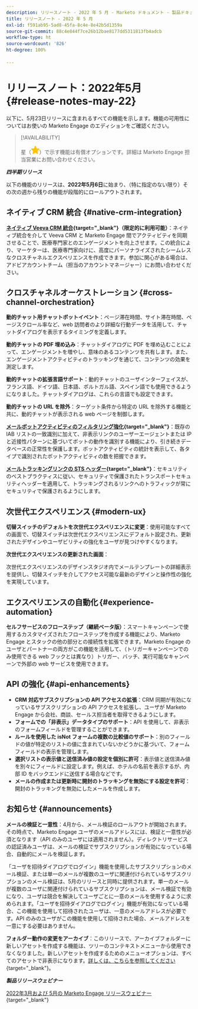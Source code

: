 ```yaml
---
description: リリースノート - 2022 年 5 月 - Marketo ドキュメント - 製品ドキュメント
title: リリースノート - 2022 年 5 月
exl-id: f591ab95-5ad8-45fa-8c4e-8e42b5d1359a
source-git-commit: 88c4e844f7ce26b12bae8177dd5311813fb4adcb
workflow-type: ht
source-wordcount: '826'
ht-degree: 100%

---
```


# リリースノート：2022年5月 {#release-notes-may-22}

以下に、5月23日リリースに含まれるすべての機能を示します。機能の可用性についてはお使いの Marketo Engage のエディションをご確認ください。

>[!AVAILABILITY]
>
>星（![星](assets/yellow-star.png)）で示す機能は有償オプションです。詳細は Marketo Engage 担当営業にお問い合わせください。

**_四半期リリース_**

以下の機能のリリースは、**2022年5月6日**&#x200B;に始まり、（特に指定のない限り）その次の週から残りの機能が段階的にロールアウトされます。

## ネイティブ CRM 統合 {#native-crm-integration}

**[ネイティブ Veeva CRM 統合](/help/marketo/product-docs/crm-sync/veeva-crm-sync/understanding-the-veeva-crm-sync.md){target="_blank"}（限定的に利用可能）**：ネイティブ統合を介して Veeva CRM と Marketo Engage 間でアクティビティを同期させることで、医療専門家とのエンゲージメントを向上させます。この統合により、マーケターは、医療専門家向けに、高度にパーソナライズされたシームレスなクロスチャネルエクスペリエンスを作成できます。参加に関心がある場合は、アドビアカウントチーム（担当のアカウントマネージャー）にお問い合わせください。

## クロスチャネルオーケストレーション {#cross-channel-orchestration}

**動的チャット用チャットボットイベント**：ページ滞在時間、サイト滞在時間、ページスクロール率など、web 訪問者のより詳細な行動データを活用して、チャットダイアログを表示するタイミングを定義します。

**動的チャットの PDF 埋め込み**：チャットダイアログに PDF を埋め込むことによって、エンゲージメントを増やし、意味のあるコンテンツを共有します。また、エンゲージメントアクティビティのトラッキングを通じて、コンテンツの効果を測定します。

**動的チャットの拡張言語サポート**：動的チャットのユーザインターフェイスが、フランス語、ドイツ語、日本語、ポルトガル語、スペイン語でも使用できるようになりました。チャットダイアログは、これらの言語でも設定できます。

**動的チャットの URL を除外**：ターゲット条件から特定の URL を除外する機能と共に、動的チャットが表示される web ページを制御します。

**[メールボットアクティビティのフィルタリング強化](/help/marketo/product-docs/administration/email-setup/filtering-email-bot-activity.md){target="_blank"}**：既存の IAB リストの一致識別に加えて、非表示リンクのユーザーエージェントまたは IP と近接性パターンに基づいてボットの動作を識別する機能により、引き続きデータベースの正常性を保護します。ボットアクティビティの統計を表示して、各タイプで識別されたボットアクティビティの数を把握できます。

**[メールトラッキングリンクの STS ヘッダー](/help/marketo/product-docs/administration/settings/email-tracking-link-headers.md){target="_blank"}**：セキュリティのベストプラクティスに従い、セキュリティで保護されたトランスポートセキュリティヘッダーを適用して、トラッキングされるリンクへのトラフィックが常にセキュリティで保護されるようにします。

## 次世代エクスペリエンス {#modern-ux}

**切替スイッチのデフォルトを次世代エクスペリエンスに変更**：使用可能なすべての画面で、切替スイッチは次世代エクスペリエンスにデフォルト設定され、更新されたデザインやユーザビリティの強化をユーザが見つけやすくなります。

**次世代エクスペリエンスの更新された画面**：

次世代エクスペリエンスのデザインスタジオ内でメールテンプレートの詳細表示を提供し、切替スイッチを介してアクセス可能な最新のデザインと操作性の強化を実現しています。

## エクスペリエンスの自動化 {#experience-automation}

**セルフサービスのフローステップ（継続ベータ版）**：スマートキャンペーンで使用するカスタマイズされたフローステップを作成する機能により、Marketo Engage とスタックの他の部分との接続性を拡張できます。Marketo Engage のユーザとパートナーの両方がこの機能を活用して、（トリガーキャンペーンでのみ使用できる web フックとは異なり）トリガー、バッチ、実行可能なキャンペーンで外部の web サービスを使用できます。

## API の強化 {#api-enhancements}

* **CRM 対応サブスクリプションの API アクセスの拡張**：CRM 同期が有効になっているサブスクリプションの API アクセスを拡張し、ユーザが Marketo Engage から会社、商談、セールス担当者を取得できるようにします。
* **フォームでの「非表示」データタイプのサポート**：API を使用して、非表示のフォームフィールドを管理することができます。
* **ルールを使用した isNot フォームの複数の比較値のサポート**：別のフィールドの値が特定のリストの値に含まれていないかどうかに基づいて、フォームフィールドの表示を管理します。
* **選択リストの表示値と送信済み値の設定を個別に許可**：表示値と送信済み値を別々にフィールドに設定します。例えば、ホテルの名前を表示するが、内部 ID をバックエンドに送信する場合などです。
* **メールの作成または更新時に開封のトラッキングを無効にする設定を許可**：開封のトラッキングを無効にしたメールを作成します。

## お知らせ {#announcements}

**メールの検証と一意性**：4月から、メール検証のロールアウトが開始されます。その時点で、Marketo Engage ユーザのメールアドレスには、検証と一意性が必須となります（API のみのユーザには適用されません）。ディレクトリサービスの認証済みユーザは、メールの検証でサブスクリプションが有効になっている場合、自動的にメールを検証します。

「ユーザを招待ダイアログでログイン」機能を使用したサブスクリプションのメール検証、または単一のメールが複数のユーザに関連付けられているサブスクリプションのメール検証は、5月のリリースと同時に提供されます。単一のメールが複数のユーザに関連付けられているサブスクリプションは、メール検証で有効になり、ユーザは競合を解決してユーザごとに一意のメールを使用するように求められます。「ユーザを招待ダイアログでログイン」機能が有効になっている場合、この機能を使用して招待されたユーザは、一意のメールアドレスが必要です。API のみのユーザがこの機能を使用して招待された場合、メールアドレスを一意にする必要はありません。

**フォルダー動作の変更をアーカイブ**：このリリースで、アーカイブフォルダーに新しいアセットを作成する機能は、ツリーのコンテキストメニューから使用できなくなりました。新しいアセットを作成するためのメニューオプションは、すべてのアセットで非表示になります。[詳しくは、こちらを参照してください](https://nation.marketo.com/t5/product-discussions/archive-folder-change-in-may-2022-release/m-p/324369#M183235){target="_blank"}。

**_製品リリースウェビナー_**

[2022年3月および 5月の Marketo Engage リリースウェビナー](https://engage.marketo.com/2022_March_May_Release_Webinar_DemandPage.html){target="_blank"}
